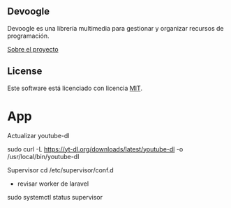 ## Devoogle

Devoogle es una librería multimedia para gestionar y organizar recursos de programación.

[Sobre el proyecto](https://medium.com/@mpijierro/devoogle-un-agregador-de-recursos-de-programaci%C3%B3n-a73ad9635809)

## License

Este software está licenciado con licencia [MIT](http://opensource.org/licenses/MIT).

# App

Actualizar youtube-dl

sudo curl -L https://yt-dl.org/downloads/latest/youtube-dl -o /usr/local/bin/youtube-dl

Supervisor cd /etc/supervisor/conf.d

- revisar worker de laravel

sudo systemctl status supervisor

